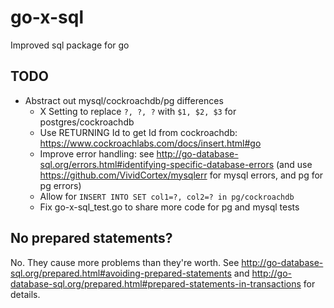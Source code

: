 # go-x-sql
Improved sql package for go

## TODO

- Abstract out mysql/cockroachdb/pg differences
    + X Setting to replace `?, ?, ?` with `$1, $2, $3` for postgres/cockroachdb
    + Use RETURNING Id to get Id from cockroachdb: https://www.cockroachlabs.com/docs/insert.html#go
    + Improve error handling: see http://go-database-sql.org/errors.html#identifying-specific-database-errors (and use https://github.com/VividCortex/mysqlerr for mysql errors, and pg for pg errors)
    + Allow for `INSERT INTO SET col1=?, col2=? in pg/cockroachdb`
    + Fix go-x-sql_test.go to share more code for pg and mysql tests

## No prepared statements?

No. They cause more problems than they're worth. See http://go-database-sql.org/prepared.html#avoiding-prepared-statements and http://go-database-sql.org/prepared.html#prepared-statements-in-transactions for details.